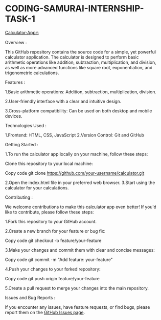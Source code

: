 # CODING-SAMURAI-INTERNSHIP-TASK-1
[Calculator-App🔥](https://thevk70.github.io/CODING-SAMURAI-INTERNSHIP-TASK-1/)

Overview :

This GitHub repository contains the source code for a simple, yet powerful calculator application. The calculator is designed to perform basic arithmetic operations like addition, subtraction, multiplication, and division, as well as more advanced functions like square root, exponentiation, and trigonometric calculations.

Features :

1.Basic arithmetic operations: Addition, subtraction, multiplication, division.

2.User-friendly interface with a clear and intuitive design.

3.Cross-platform compatibility: Can be used on both desktop and mobile devices.

Technologies Used :

1.Frontend: HTML, CSS, JavaScript
2.Version Control: Git and GitHub

Getting Started :

1.To run the calculator app locally on your machine, follow these steps:

Clone this repository to your local machine:

Copy code
git clone https://github.com/your-username/calculator.git

2.Open the index.html file in your preferred web browser.
3.Start using the calculator for your calculations.

Contributing :

We welcome contributions to make this calculator app even better! If you'd like to contribute, please follow these steps:

1.Fork this repository to your GitHub account.

2.Create a new branch for your feature or bug fix:

Copy code
git checkout -b feature/your-feature

3.Make your changes and commit them with clear and concise messages:

Copy code
git commit -m "Add feature: your-feature"

4.Push your changes to your forked repository:

Copy code
git push origin feature/your-feature

5.Create a pull request to merge your changes into the main repository.

Issues and Bug Reports :

If you encounter any issues, have feature requests, or find bugs, please report them on the [GitHub Issues page](https://github.com/thevk70/calculator/issues).
